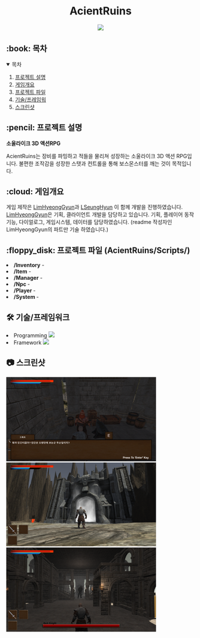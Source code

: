 <!-- HEADER --!>
<div align="center">
<h1> AcientRuins </h1>
<div align=center> <img src="./ImageFolder/GamePoster.png" width="400" heigh="600"> </div>
</div>

<!-- Contents --!>
<h2 id="table-of-contents"> :book: 목차 </h2>

<details open="open">
  <summary>목차</summary>
  <ol>
    <li><a href="#about-the-project"> 프로젝트 설명 </a></li>
    <li><a href="#overview"> 게임개요 </a></li>
    <li><a href="#project-files-description"> 프로젝트 파일 </a></li>
    <li><a href="#tech"> 기술/프레임워 </a></li>
    <li><a href="#screen-shot"> 스크린샷</a></li>
  </ol>
</details>
<h2 id="about-the-project"> :pencil: 프로젝트 설명 </h2>
<p align="justify"><b> 소울라이크 3D 액션RPG </b></p>
<p>AcientRuins는 장비를 파밍하고 적들을 물리쳐 성장하는 소울라이크 3D 액션 RPG입니다.
불편한 조작감을 성장한 스탯과 컨트롤을 통해 보스몬스터를 깨는 것이 목적입니다.</p>

<h2 id="overview"> :cloud: 게임개요 </h2>
게임 제작은 <a href="https://github.com/LimHyeongGyun">LimHyeongGyun</a>과 <a href="https://github.com/LSeungHyun">LSeungHyun</a> 이 함께 개발을 진행하였습니다. <br>
<a href="https://github.com/LimHyeongGyun">LimHyeongGyun</a>은 기획, 클라이언트 개발을 담당하고 있습니다. 기획, 플레이어 동작 기능, 다이얼로그, 게임시스템, 데이터를 담당하였습니다.

(readme 작성자인 LimHyeongGyun의 파트만 기술 하였습니다.)

<h2 id="project-files-description"> :floppy_disk: 프로젝트 파일 (AcientRuins/Scripts/) </h2>
<li><b>/Inventory</b> - </li>
<li><b>/Item</b> -  </li>
<li><b> /Manager</b> - </li>
<li><b> /Npc </b> -  </li>
<li><b> /Player </b> -  </li>
<li><b> /System </b> -  </li>


<h2 id="tech"> 🛠 기술/프레임워크 </h2>
<li>Programming <img src="https://img.shields.io/badge/C%23-99CC00?style=for-the-badge"></li>
<li>Framework <img src="https://img.shields.io/badge/Unity-FFFFFF?style=for-the-badge&logo=Unity&logoColor=black"></li>

<h2 id="screen-shot"> 📷 스크린샷</h2>
<img src="https://github.com/LimHyeongGyun/AcientRuins/blob/main/ImageFolder/NpcTalkImg.png" width="400" heigh="400">
<img src="https://github.com/LimHyeongGyun/AcientRuins/blob/main/ImageFolder/PortalImg.png" width="400" heigh="400">
<img src="https://github.com/LimHyeongGyun/AcientRuins/blob/main/ImageFolder/BossImg.png" width="400" heigh="400">

